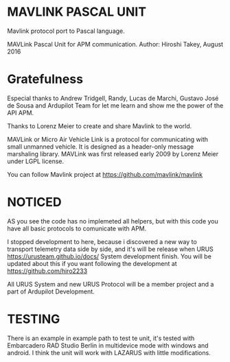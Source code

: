 # MAVLINK PASCAL UNIT
Mavlink protocol port to Pascal language.

MAVLink Pascal Unit for APM communication.
Author: Hiroshi Takey, August 2016

# Gratefulness

 Especial thanks to Andrew Tridgell, Randy, Lucas de Marchi, Gustavo José de Sousa and Ardupilot Team for
 let me learn and show me the power of the API APM.

 Thanks to Lorenz Meier to create and share Mavlink to the world.

 MAVLink or Micro Air Vehicle Link is a protocol for communicating with small unmanned vehicle.
 It is designed as a header-only message marshaling library. MAVLink was first released early
 2009 by Lorenz Meier under LGPL license.

 You can follow Mavlink project at https://github.com/mavlink/mavlink
 
# NOTICED

 AS you see the code has no implemeted all helpers, but with this code you have all basic protocols to comunicate with APM.
 
 I stopped development to here, because i discovered a new way to transport telemetry data side by side, and it's will be release when URUS https://urusteam.github.io/docs/ System development finish.
 You will be updated about this if you want following the development at https://github.com/hiro2233
 
 All URUS System and new URUS Protocol will be a member project and a part of Ardupilot Development.
 
 
# TESTING

 There is an example in example path to test te unit, it's tested with Embarcadero RAD Studio Berlin in multidevice mode with windows and android.
 I think the unit will work with LAZARUS with little modifications.

